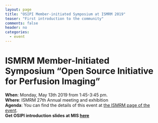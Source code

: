 ```yaml
---
layout: page
title: "OSIPI Member-initiated Symposium at ISMRM 2019"
teaser: "First introduction to the community"
comments: false
header: no
categories:
  - event
---
```


# ISMRM Member-Initiated Symposium “Open Source Initiative for Perfusion Imaging”

**When**: Monday, May 13th 2019 from 1:45-3:45 pm.  
**Where**: ISMRM 27th Annual meeting and exhibition  
**Agenda**: You can find the details of this event at [the ISMRM page of the event](https://www.ismrm.org/19/program_files/MIS04.htm).  
**Get OSIPI introduction slides at MIS [here](http://bit.ly/2VwZcYY)**
